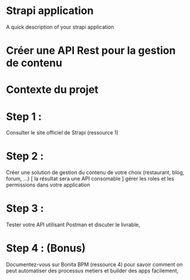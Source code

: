 # Strapi application

A quick description of your strapi application

 # Créer une API Rest pour la gestion de contenu


# Contexte du projet

# Step 1 :

Consulter le site officiel de Strapi (ressource 1)

# Step 2 :

Créer une solution de gestion du contenu de votre choix (restaurant, blog, forum, ...) [ la résultat sera une API consomable ]
gérer les roles et les permissions dans votre application

# Step 3 :

Tester votre API utilisant Postman et discuter le livrable,

# Step 4 : (Bonus)

Documentez-vous sur Bonita BPM (ressource 4) pour savoir comment on peut automatiser des processus metiers et builder des apps facilement,